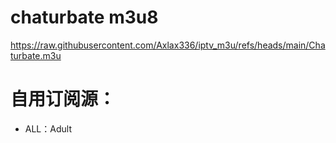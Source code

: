# chaturbate m3u8
https://raw.githubusercontent.com/Axlax336/iptv_m3u/refs/heads/main/Chaturbate.m3u
# 自用订阅源：
- ALL：Adult 
